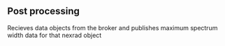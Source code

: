 ## Post processing
Recieves data objects from the broker and publishes maximum spectrum width data for that nexrad object
